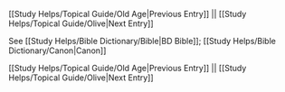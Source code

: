 [[Study Helps/Topical Guide/Old Age|Previous Entry]]  ||  [[Study Helps/Topical Guide/Olive|Next Entry]]

 See [[Study Helps/Bible Dictionary/Bible|BD Bible]]; [[Study Helps/Bible Dictionary/Canon|Canon]]

[[Study Helps/Topical Guide/Old Age|Previous Entry]]  ||  [[Study Helps/Topical Guide/Olive|Next Entry]]